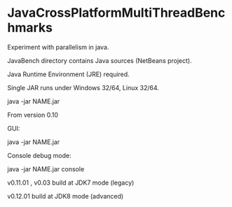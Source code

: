 # JavaCrossPlatformMultiThreadBenchmarks
Experiment with parallelism in java.

JavaBench directory contains Java sources (NetBeans project).

Java Runtime Environment (JRE) required.

Single JAR runs under Windows 32/64, Linux 32/64.

java -jar NAME.jar

From version 0.10

GUI:

java -jar NAME.jar

Console debug mode:

java -jar NAME.jar console


v0.11.01 , v0.03 build at JDK7 mode (legacy)

v0.12.01 build at JDK8 mode (advanced)
